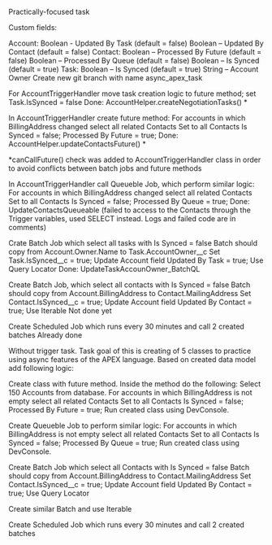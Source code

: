 Practically-focused task

Custom fields:

Account:  Boolean -  Updated By Task (default = false)        Boolean – Updated By Contact (default = false)
Contact:  Boolean – Processed By Future (default = false)     Boolean – Processed By Queue (default = false)       Boolean – Is Synced (default = true)
Task:     Boolean – Is Synced (default = true)                String – Account Owner
Create new git branch with name async_apex_task

For AccountTriggerHandler move task creation logic to future method; set Task.IsSynced = false 
Done: AccountHelper.createNegotiationTasks() *

In AccountTriggerHandler create future method:
For accounts in which BillingAddress changed select all related Contacts 
Set to all Contacts Is Synced = false; Processed By Future = true;
Done: AccountHelper.updateContactsFuture() *

*canCallFuture() check was added to AccountTriggerHandler class in order to avoid conflicts between batch jobs and future methods

In AccountTriggerHandler call Queueble Job, which perform similar logic:
For accounts in which BillingAddress changed select all related Contacts
Set to all Contacts Is Synced = false; Processed By Queue = true;
Done: UpdateContactsQueueable (failed to access to the Contacts through the Trigger variables, used SELECT instead. Logs and failed code are in comments) 

Crate Batch Job which select all tasks with  Is Synced = false
Batch should copy from Account.Owner.Name to Task.AccountOwner__c
Set Task.IsSynced__c = true;
Update Account field Updated By Task = true;
Use Query Locator
Done: UpdateTaskAccounOwner_BatchQL

Create Batch Job, which select all contacts with Is Synced = false
Batch should copy from Account.BillingAddress to Contact.MailingAddress
Set Contact.IsSynced__c = true;
Update Account field Updated By Contact = true;
Use Iterable
Not done yet

Create Scheduled Job which runs every 30 minutes and call 2 created batches
Already done

Without trigger task.
Task goal of this is creating of 5 classes to practice using async features of the APEX language. Based on created data model add following logic:

Create class with future method. Inside the method do the following:
Select 150 Accounts from database.
For accounts in which BillingAddress is not empty select all related Contacts 
Set to all Contacts Is Synced = false; Processed By Future = true;
Run created class using DevConsole.

Create Queueble Job to perform similar logic:
For accounts in which BillingAddress is not empty select all related Contacts
Set to all Contacts Is Synced = false; Processed By Queue = true;
Run created class using DevConsole.

Create Batch Job which select all Сontacts with Is Synced = false
Batch should copy from Account.BillingAddress to Contact.MailingAddress
Set Contact.IsSynced__c = true;
Update Account field Updated By Contact = true;
Use Query Locator

Create similar Batch and use Iterable

Create Scheduled Job which runs every 30 minutes and call 2 created batches
